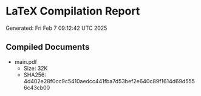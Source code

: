 # LaTeX Compilation Report
Generated: Fri Feb  7 09:12:42 UTC 2025
## Compiled Documents
- main.pdf
  - Size: 32K
  - SHA256: 4d402e28f0cc9c5410aedcc441fba7d53bef2e640c89f1614d69d5556c43cb00

